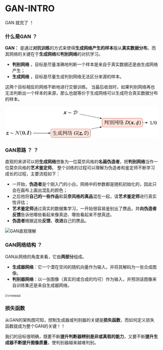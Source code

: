 # GAN-INTRO
GAN 就完了 ！

### 什么是GAN ？

**GAN：** 是通过**对抗训练**的方式来使得**生成网络产生的样本**服从**真实数据分布**。而其网络的关键在于**生成网络**和**判别网络**的对抗学习。

- **判别网络** ，目标是尽量准确地判断一个样本是来自于真实数据还是由生成网络产生；
- **生成网络** ，目标是尽量生成判别网络无法区分来源的样本。

这两个目标相反的网络不断地进行交替训练。 当最后收敛时，如果判别网络再也无法判断出一个样本的来源，那么也就等价于生成网络可以生成符合真实数据分布的样本。

![GAN](./figs/GAN.png)

### GAN思路 ？ ？

直观的来讲可以把**生成网络**想象为一位莫奈风格的**名画伪造者**，把**判别网络**当作一位莫奈风格的**艺术鉴定师**。 整个训练的过程可以理解为伪造者和鉴定师不断学习成长的过程，主要流程如下：

- 一开始，**伪造者**是个刚入门的小白，网络中的参数都是随机初始化的，因此只会在画布上画出混乱的颜色；
- 之后他将**自己的一些作品**和莫**奈风格的真品**混在一起，请**艺术鉴定师**进行真实性评估；
- **艺术鉴定师**通过真实的数据集学习，一开始很容易鉴别出了赝品，并**向伪造者反馈**告诉他哪些看起来像真迹、哪些看起来不想真迹。
- **伪造者**根据这些**反馈**，**改进**自己的赝品。

![GAN直观理解](https://raw.githubusercontent.com/datawhalechina/dive-into-cv-pytorch/master/markdown_imgs/chapter05/%E7%9B%B4%E8%A7%82%E7%90%86%E8%A7%A3.png)

### GAN网络结构 ？

GAN从网络的角度来看，它由**两部分**组成。

- **生成器网络**：它一个潜在空间的随机向量作为输入，并将其解码为一张合成图像。
- **判别器网络**：以一张图像（真实的或合成的均可）作为输入，并预测该图像来自训练集还是来自生成器网络。

<img src="https://raw.githubusercontent.com/datawhalechina/dive-into-cv-pytorch/master/markdown_imgs/chapter05/GAN%E7%BD%91%E7%BB%9C%E6%A1%86%E6%9E%B6.png" alt="GAN网络框架" style="zoom: 50%;" />

### 损失函数

从GAN的架构图可知，控制生成器或判别器的关键是**损失函数**，而如何定义损失函数就成为整个GAN的关键！！

我们的目标很明确，既要不断**提升判断器辨别是非或真假的能力**，又要不断**提升生成器不断提升图像质量**，使判别器越来越难判别。

